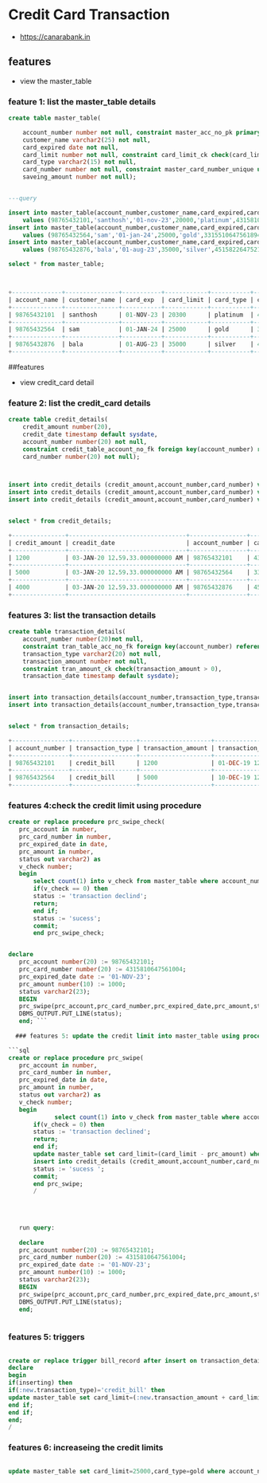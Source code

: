 # Credit Card Transaction

* https://canarabank.in

## features
* view the master_table
### feature 1: list the master_table details


```sql
create table master_table(

    account_number number not null, constraint master_acc_no_pk primary key(account_number), 
    customer_name varchar2(25) not null,
    card_expired date not null,
    card_limit number not null, constraint card_limit_ck check(card_limit > 0),
    card_type varchar2(15) not null,
    card_number number not null, constraint master_card_number_unique unique(card_number),
    saveing_amount number not null);


---query

insert into master_table(account_number,customer_name,card_expired,card_limit,card_type,card_number,saveing_amount) 
    values (98765432101,'santhosh','01-nov-23',20000,'platinum',4315810647561004,2000);
insert into master_table(account_number,customer_name,card_expired,card_limit,card_type,card_number,saveing_amount)
    values (98765432564,'sam','01-jan-24',25000,'gold',3315510647561894,1000);
insert into master_table(account_number,customer_name,card_expired,card_limit,card_type,card_number,saveing_amount) 
    values (98765432876,'bala','01-aug-23',35000,'silver',45158226475210890,1080);

select * from master_table;



+--------------+---------------+-----------+------------+-----------+------------------+-----------------+
| account_name | customer_name | card_exp  | card_limit | card_type | card_number      | saveing_account |
+--------------+---------------+-----------+------------+-----------+------------------+-----------------+
| 98765432101  | santhosh      | 01-NOV-23 | 20300      | platinum  | 4315810647561004 | 2000            |
+--------------+---------------+-----------+------------+-----------+------------------+-----------------+
| 98765432564  | sam           | 01-JAN-24 | 25000      | gold      | 3315510647561894 | 1000            |
+--------------+---------------+-----------+------------+-----------+------------------+-----------------+
| 98765432876  | bala          | 01-AUG-23 | 35000      | silver    | 4515822647521004 | 1080            |
+--------------+---------------+-----------+------------+-----------+------------------+-----------------+
```
##features
* view credit_card detail
### feature 2: list the credit_card details

```sql
create table credit_details(
    credit_amount number(20),
    credit_date timestamp default sysdate,
    account_number number(20) not null,
    constraint credit_table_account_no_fk foreign key(account_number) references master_table(account_number),
    card_number number(20) not null);



insert into credit_details (credit_amount,account_number,card_number) values (1200,98765432101,4315810647561004);
insert into credit_details (credit_amount,account_number,card_number) values (5000,98765432564,3315510647561894);
insert into credit_details (credit_amount,account_number,card_number) values (4000,98765432876,4515822647521004);


select * from credit_details;

+---------------+---------------------------------+----------------+------------------+
| credit_amount | creadit_date                    | account_number | card_number      |
+---------------+---------------------------------+----------------+------------------+
| 1200          | 03-JAN-20 12.59.33.000000000 AM | 98765432101    | 4315810647561004 |
+---------------+---------------------------------+----------------+------------------+
| 5000          | 03-JAN-20 12.59.33.000000000 AM | 98765432564    | 3315510647561894 |
+---------------+---------------------------------+----------------+------------------+
| 4000          | 03-JAN-20 12.59.33.000000000 AM | 98765432876    | 4515822647521004 |
+---------------+---------------------------------+----------------+------------------+
```
### features 3: list the transaction details
```sql
create table transaction_details(
    account_number number(20)not null,
    constraint tran_table_acc_no_fk foreign key(account_number) references master_table(account_number),
    transaction_type varchar2(20) not null,
    transaction_amount number not null,
    constraint tran_amount_ck check(transaction_amount > 0),
    transaction_date timestamp default sysdate);


insert into transaction_details(account_number,transaction_type,transaction_amount) values (98765432101,'credit_bill',500);
insert into transaction_details(account_number,transaction_type,transaction_amount) values (98765432101,'credit_bill',300);


select * from transaction_details;

+----------------+------------------+--------------------+---------------------------------+
| account_number | transaction_type | transaction_amount | transaction_date                |
+----------------+------------------+--------------------+---------------------------------+
| 98765432101    | credit_bill      | 1200               | 01-DEC-19 12.00.00.000000000 AM |
+----------------+------------------+--------------------+---------------------------------+
| 98765432564    | credit_bill      | 5000               | 10-DEC-19 12.00.00.000000000 AM |
+----------------+------------------+--------------------+---------------------------------+
```



### features 4:check the credit limit using procedure

 ```sql
create or replace procedure prc_swipe_check(
    prc_account in number,             
    prc_card_number in number,
    prc_expired_date in date,
    prc_amount in number,
    status out varchar2) as
    v_check number;
    begin
        select count(1) into v_check from master_table where account_number= prc_account and card_number= prc_card_number and card_expired= prc_expired_date and (card_limit - prc_amount)>=0;
        if(v_check == 0) then
        status := 'transaction declind';
        return;
        end if;
        status := 'sucess';
        commit;
        end prc_swipe_check;


declare
    prc_account number(20) := 98765432101;      
    prc_card_number number(20) := 4315810647561004;
    prc_expired_date date := '01-NOV-23';
    prc_amount number(10) := 1000;
    status varchar2(23); 
    BEGIN
    prc_swipe(prc_account,prc_card_number,prc_expired_date,prc_amount,status);
    DBMS_OUTPUT.PUT_LINE(status);
    end; ```     
      
   ### features 5: update the credit limit into master_table using procedure
 
 ```sql 
 create or replace procedure prc_swipe(
    prc_account in number,             
    prc_card_number in number,
    prc_expired_date in date,
    prc_amount in number,
    status out varchar2) as
    v_check number;
    begin
              select count(1) into v_check from master_table where account_number= prc_account and card_number= prc_card_number and card_expired= prc_expired_date and (card_limit - prc_amount)>=0;
        if(v_check = 0) then
        status := 'transaction declined';
        return;
        end if;
        update master_table set card_limit=(card_limit - prc_amount) where account_number= prc_account and card_number= prc_card_number and card_expired= prc_expired_date and (card_limit - prc_amount)>=0;
        insert into credit_details (credit_amount,account_number,card_number)values (prc_amount,prc_account,prc_card_number);
        status := 'sucess ';
        commit;
        end prc_swipe;
        /

   
   
   
    run query:
    
    declare
    prc_account number(20) := 98765432101;      
    prc_card_number number(20) := 4315810647561004;
    prc_expired_date date := '01-NOV-23';
    prc_amount number(10) := 1000;
    status varchar2(23); 
    BEGIN
    prc_swipe(prc_account,prc_card_number,prc_expired_date,prc_amount,status);
    DBMS_OUTPUT.PUT_LINE(status);
    end;
   
 ```  
   
    
  ### features 5: triggers
  
  ```sql
  
create or replace trigger bill_record after insert on transaction_details for each row 
declare
begin
if(inserting) then
if(:new.transaction_type)='credit_bill' then 
update master_table set card_limit=(:new.transaction_amount + card_limit) where account_number=:new.account_number;
end if;
end if;
end;
/
```


### features 6: increaseing the credit limits


```sql

update master_table set card_limit=25000,card_type=gold where account_number=98765432101 and card_number=4315810647561004;

```
